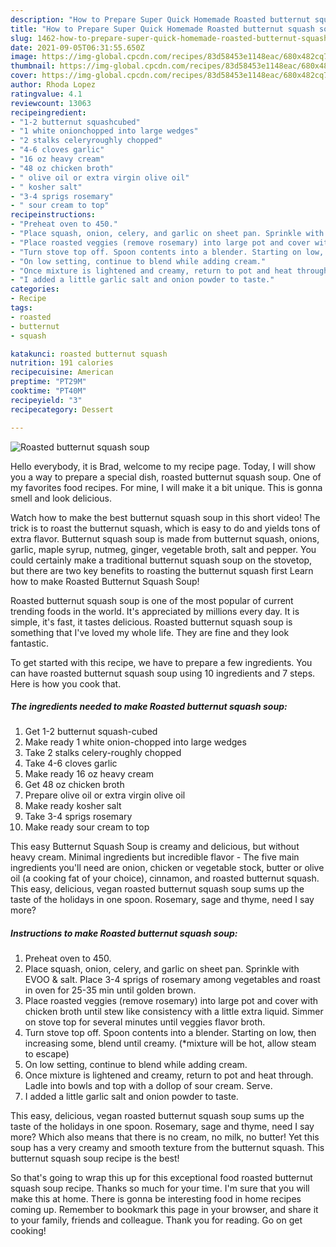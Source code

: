 ```yaml
---
description: "How to Prepare Super Quick Homemade Roasted butternut squash soup"
title: "How to Prepare Super Quick Homemade Roasted butternut squash soup"
slug: 1462-how-to-prepare-super-quick-homemade-roasted-butternut-squash-soup
date: 2021-09-05T06:31:55.650Z
image: https://img-global.cpcdn.com/recipes/83d58453e1148eac/680x482cq70/roasted-butternut-squash-soup-recipe-main-photo.jpg
thumbnail: https://img-global.cpcdn.com/recipes/83d58453e1148eac/680x482cq70/roasted-butternut-squash-soup-recipe-main-photo.jpg
cover: https://img-global.cpcdn.com/recipes/83d58453e1148eac/680x482cq70/roasted-butternut-squash-soup-recipe-main-photo.jpg
author: Rhoda Lopez
ratingvalue: 4.1
reviewcount: 13063
recipeingredient:
- "1-2 butternut squashcubed"
- "1 white onionchopped into large wedges"
- "2 stalks celeryroughly chopped"
- "4-6 cloves garlic"
- "16 oz heavy cream"
- "48 oz chicken broth"
- " olive oil or extra virgin olive oil"
- " kosher salt"
- "3-4 sprigs rosemary"
- " sour cream to top"
recipeinstructions:
- "Preheat oven to 450."
- "Place squash, onion, celery, and garlic on sheet pan. Sprinkle with EVOO &amp; salt. Place 3-4 sprigs of rosemary among vegetables and roast in oven for 25-35 min until golden brown."
- "Place roasted veggies (remove rosemary) into large pot and cover with chicken broth until stew like consistency with a little extra liquid. Simmer on stove top for several minutes until veggies flavor broth."
- "Turn stove top off. Spoon contents into a blender. Starting on low, then increasing some, blend until creamy. (*mixture will be hot, allow steam to escape)"
- "On low setting, continue to blend while adding cream."
- "Once mixture is lightened and creamy, return to pot and heat through. Ladle into bowls and top with a dollop of sour cream. Serve."
- "I added a little garlic salt and onion powder to taste."
categories:
- Recipe
tags:
- roasted
- butternut
- squash

katakunci: roasted butternut squash 
nutrition: 191 calories
recipecuisine: American
preptime: "PT29M"
cooktime: "PT40M"
recipeyield: "3"
recipecategory: Dessert

---
```



![Roasted butternut squash soup](https://img-global.cpcdn.com/recipes/83d58453e1148eac/680x482cq70/roasted-butternut-squash-soup-recipe-main-photo.jpg)

Hello everybody, it is Brad, welcome to my recipe page. Today, I will show you a way to prepare a special dish, roasted butternut squash soup. One of my favorites food recipes. For mine, I will make it a bit unique. This is gonna smell and look delicious.

Watch how to make the best butternut squash soup in this short video! The trick is to roast the butternut squash, which is easy to do and yields tons of extra flavor. Butternut squash soup is made from butternut squash, onions, garlic, maple syrup, nutmeg, ginger, vegetable broth, salt and pepper. You could certainly make a traditional butternut squash soup on the stovetop, but there are two key benefits to roasting the butternut squash first Learn how to make Roasted Butternut Squash Soup!

Roasted butternut squash soup is one of the most popular of current trending foods in the world. It's appreciated by millions every day. It is simple, it's fast, it tastes delicious. Roasted butternut squash soup is something that I've loved my whole life. They are fine and they look fantastic.


To get started with this recipe, we have to prepare a few ingredients. You can have roasted butternut squash soup using 10 ingredients and 7 steps. Here is how you cook that.

<!--inarticleads1-->

##### The ingredients needed to make Roasted butternut squash soup:

1. Get 1-2 butternut squash-cubed
1. Make ready 1 white onion-chopped into large wedges
1. Take 2 stalks celery-roughly chopped
1. Take 4-6 cloves garlic
1. Make ready 16 oz heavy cream
1. Get 48 oz chicken broth
1. Prepare  olive oil or extra virgin olive oil
1. Make ready  kosher salt
1. Take 3-4 sprigs rosemary
1. Make ready  sour cream to top


This easy Butternut Squash Soup is creamy and delicious, but without heavy cream. Minimal ingredients but incredible flavor - The five main ingredients you&#39;ll need are onion, chicken or vegetable stock, butter or olive oil (a cooking fat of your choice), cinnamon, and roasted butternut squash. This easy, delicious, vegan roasted butternut squash soup sums up the taste of the holidays in one spoon. Rosemary, sage and thyme, need I say more? 

<!--inarticleads2-->

##### Instructions to make Roasted butternut squash soup:

1. Preheat oven to 450.
1. Place squash, onion, celery, and garlic on sheet pan. Sprinkle with EVOO &amp; salt. Place 3-4 sprigs of rosemary among vegetables and roast in oven for 25-35 min until golden brown.
1. Place roasted veggies (remove rosemary) into large pot and cover with chicken broth until stew like consistency with a little extra liquid. Simmer on stove top for several minutes until veggies flavor broth.
1. Turn stove top off. Spoon contents into a blender. Starting on low, then increasing some, blend until creamy. (*mixture will be hot, allow steam to escape)
1. On low setting, continue to blend while adding cream.
1. Once mixture is lightened and creamy, return to pot and heat through. Ladle into bowls and top with a dollop of sour cream. Serve.
1. I added a little garlic salt and onion powder to taste.


This easy, delicious, vegan roasted butternut squash soup sums up the taste of the holidays in one spoon. Rosemary, sage and thyme, need I say more? Which also means that there is no cream, no milk, no butter! Yet this soup has a very creamy and smooth texture from the butternut squash. This butternut squash soup recipe is the best! 

So that's going to wrap this up for this exceptional food roasted butternut squash soup recipe. Thanks so much for your time. I'm sure that you will make this at home. There is gonna be interesting food in home recipes coming up. Remember to bookmark this page in your browser, and share it to your family, friends and colleague. Thank you for reading. Go on get cooking!
